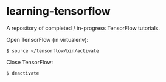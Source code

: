 # learning-tensorflow

A repository of completed / in-progress TensorFlow tutorials.

Open TensorFlow (in virtualenv):

    $ source ~/tensorflow/bin/activate

Close TensorFlow:

    $ deactivate
